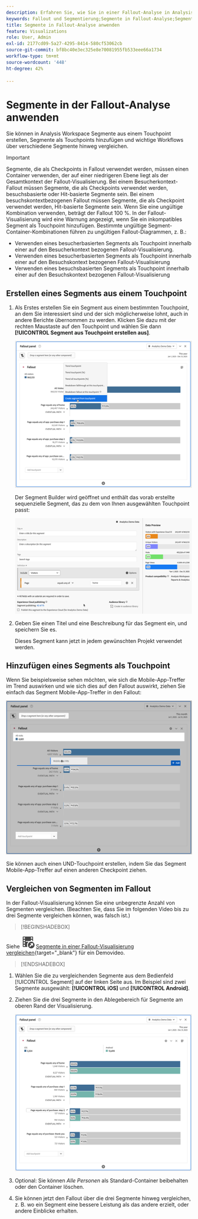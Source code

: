 ```yaml
---
description: Erfahren Sie, wie Sie in einer Fallout-Analyse in Analysis Workspace Segmente aus einem Touchpoint erstellen, Segmente als Touchpoint hinzufügen und wichtige Workflows über verschiedene Segmente hinweg vergleichen können.
keywords: Fallout und Segmentierung;Segmente in Fallout-Analyse;Segmente in Fallout vergleichen
title: Segmente in Fallout-Analyse anwenden
feature: Visualizations
role: User, Admin
exl-id: 2177cd09-5a27-4295-8414-580cf53062cb
source-git-commit: bf8bc40e3ec325e8e70081955fb533eee66a1734
workflow-type: tm+mt
source-wordcount: '448'
ht-degree: 42%

---
```


# Segmente in der Fallout-Analyse anwenden

Sie können in Analysis Workspace Segmente aus einem Touchpoint erstellen, Segmente als Touchpoints hinzufügen und wichtige Workflows über verschiedene Segmente hinweg vergleichen.

>[!IMPORTANT]
>
>Segmente, die als Checkpoints in Fallout verwendet werden, müssen einen Container verwenden, der auf einer niedrigeren Ebene liegt als der Gesamtkontext der Fallout-Visualisierung. Bei einem Besucherkontext-Fallout müssen Segmente, die als Checkpoints verwendet werden, besuchsbasierte oder Hit-basierte Segmente sein. Bei einem besuchskontextbezogenen Fallout müssen Segmente, die als Checkpoint verwendet werden, Hit-basierte Segmente sein. Wenn Sie eine ungültige Kombination verwenden, beträgt der Fallout 100 %. In der Fallout-Visualisierung wird eine Warnung angezeigt, wenn Sie ein inkompatibles Segment als Touchpoint hinzufügen. Bestimmte ungültige Segment-Container-Kombinationen führen zu ungültigen Fallout-Diagrammen, z. B.:
>
>* Verwenden eines besucherbasierten Segments als Touchpoint innerhalb einer auf den Besucherkontext bezogenen Fallout-Visualisierung.
>* Verwenden eines besucherbasierten Segments als Touchpoint innerhalb einer auf den Besuchskontext bezogenen Fallout-Visualisierung
>* Verwenden eines besuchsbasierten Segments als Touchpoint innerhalb einer auf den Besuchskontext bezogenen Fallout-Visualisierung
>

## Erstellen eines Segments aus einem Touchpoint

1. Als Erstes erstellen Sie ein Segment aus einem bestimmten Touchpoint, an dem Sie interessiert sind und der sich möglicherweise lohnt, auch in andere Berichte übernommen zu werden. Klicken Sie dazu mit der rechten Maustaste auf den Touchpoint und wählen Sie dann **[!UICONTROL Segment aus Touchpoint erstellen aus]**.

   ![](assets/fallout-createsegment.png)

   Der Segment Builder wird geöffnet und enthält das vorab erstellte sequenzielle Segment, das zu dem von Ihnen ausgewählten Touchpoint passt:

   ![](assets/fallout-definesegment.png)

1. Geben Sie einen Titel und eine Beschreibung für das Segment ein, und speichern Sie es.

   Dieses Segment kann jetzt in jedem gewünschten Projekt verwendet werden.

## Hinzufügen eines Segments als Touchpoint

Wenn Sie beispielsweise sehen möchten, wie sich die Mobile-App-Treffer im Trend auswirken und wie sich dies auf den Fallout auswirkt, ziehen Sie einfach das Segment Mobile-App-Treffer in den Fallout:

![](assets/segment-touchpoint.png)

Sie können auch einen UND-Touchpoint erstellen, indem Sie das Segment Mobile-App-Treffer auf einen anderen Checkpoint ziehen.

## Vergleichen von Segmenten im Fallout

In der Fallout-Visualisierung können Sie eine unbegrenzte Anzahl von Segmenten vergleichen. (Beachten Sie, dass Sie im folgenden Video bis zu drei Segmente vergleichen können, was falsch ist.)


>[!BEGINSHADEBOX]

Siehe ![VideoCheckedOut](/help/assets/icons/VideoCheckedOut.svg) [Segmente in einer Fallout-Visualisierung vergleichen](https://video.tv.adobe.com/v/24046?quality=12&learn=on){target="_blank"} für ein Demovideo.

>[!ENDSHADEBOX]


1. Wählen Sie die zu vergleichenden Segmente aus dem Bedienfeld [!UICONTROL Segment] auf der linken Seite aus. Im Beispiel sind zwei Segmente ausgewählt: **[!UICONTROL iOS]** und **[!UICONTROL Android]**.
1. Ziehen Sie die drei Segmente in den Ablegebereich für Segmente am oberen Rand der Visualisierung.

   ![](assets/segment-compare.png)

1. Optional: Sie können *Alle Personen* als Standard-Container beibehalten oder den Container löschen.

1. Sie können jetzt den Fallout über die drei Segmente hinweg vergleichen, z. B. wo ein Segment eine bessere Leistung als das andere erzielt, oder andere Einblicke erhalten.
